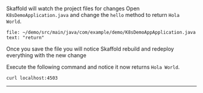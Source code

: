 
### 

Skaffold will watch the project files for changes
Open `K8sDemoApplication.java` and change the `hello` method to return `Hola World`.

```editor:select-matching-text
file: ~/demo/src/main/java/com/example/demo/K8sDemoAppApplication.java
text: "return" 
```

Once you save the file you will notice Skaffold rebuild and redeploy everything with the new change

Execute the following command and notice it now returns `Hola World`.
```execute-2
curl localhost:4503
```



---